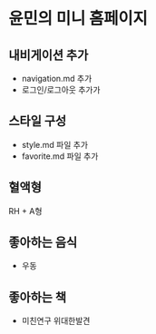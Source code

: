 # 윤민의 미니 홈페이지

## 내비게이션 추가

- navigation.md 추가
- 로그인/로그아웃 추가가

## 스타일 구성

- style.md 파일 추가
- favorite.md 파일 추가

## 혈액형

RH + A형

## 좋아하는 음식

- 우동

## 좋아하는 책

- 미친연구 위대한발견
